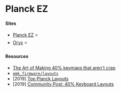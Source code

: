 # Planck EZ

#### Sites
- [Planck EZ](https://ergodox-ez.com/pages/planck) ⭐
- [Oryx](https://configure.zsa.io) ⭐

#### Resources
- [The Art of Making 40% keymaps that aren't crap](http://www.keyboard-layout-editor.com/#/gists/d06425aaccaef71cf3d0ffbc0e2042ba)
- [`qmk_firmware/layouts`](https://github.com/qmk/qmk_firmware/tree/master/layouts)
- \[2019\] [Top Planck Layouts](https://www.reddit.com/r/olkb/comments/brrety/top_planck_layouts)
- \[2019\] [Community Post: 40% Keyboard Layouts](https://evantravers.com/articles/2019/04/20/community-post-40-keyboard-layouts)
